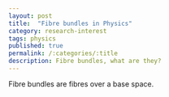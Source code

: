 ```yaml
---
layout: post
title:  "Fibre bundles in Physics"
category: research-interest
tags: physics
published: true
permalink: /:categories/:title
description: Fibre bundles, what are they?
---
```


Fibre bundles are fibres over a base space.


[jekyll-docs]: https://jekyllrb.com/docs/home
[jekyll-gh]:   https://github.com/jekyll/jekyll
[jekyll-talk]: https://talk.jekyllrb.com/
[cmi]: https://www.cmi.ac.in
[google]: https://www.google.com
[gmail]: https://www.gmail.com
[govind]: https://www.cmi.ac.in/~govind